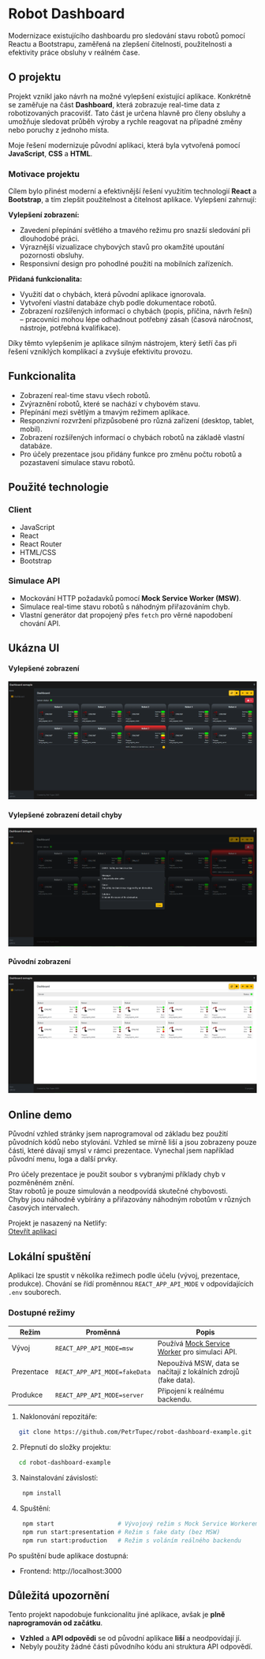# Robot Dashboard
 
Modernizace existujícího dashboardu pro sledování stavu robotů pomocí Reactu a Bootstrapu, zaměřená na zlepšení čitelnosti, použitelnosti a efektivity práce obsluhy v reálném čase.

## O projektu

Projekt vznikl jako návrh na možné vylepšení existující aplikace. Konkrétně se zaměřuje na část **Dashboard**, která zobrazuje real-time data z robotizovaných pracovišť. Tato část je určena hlavně pro členy obsluhy a umožňuje sledovat průběh výroby a rychle reagovat na případné změny nebo poruchy z jednoho místa.

Moje řešení modernizuje původní aplikaci, která byla vytvořená pomocí **JavaScript**, **CSS** a **HTML**.

### Motivace projektu

Cílem bylo přinést moderní a efektivnější řešení využitím technologií **React** a **Bootstrap**, a tím zlepšit použitelnost a čitelnost aplikace. Vylepšení zahrnují:

**Vylepšení zobrazení:**
- Zavedení přepínání světlého a tmavého režimu pro snazší sledování při dlouhodobé práci.
- Výraznější vizualizace chybových stavů pro okamžité upoutání pozornosti obsluhy.
- Responsivní design pro pohodlné použití na mobilních zařízeních.

**Přidaná funkcionalita:**
- Využití dat o chybách, která původní aplikace ignorovala.
- Vytvoření vlastní databáze chyb podle dokumentace robotů.
- Zobrazení rozšířených informací o chybách (popis, příčina, návrh řešní) – pracovníci mohou lépe odhadnout potřebný zásah (časová náročnost, nástroje, potřebná kvalifikace).

Díky těmto vylepšením je aplikace silným nástrojem, který šetří čas při řešení vzniklých komplikací a zvyšuje efektivitu provozu.

## Funkcionalita

- Zobrazení real-time stavu všech robotů.
- Zvýraznění robotů, které se nachází v chybovém stavu.
- Přepínání mezi světlým a tmavým režimem aplikace.
- Responzivní rozvržení přizpůsobené pro různá zařízení (desktop, tablet, mobil).
- Zobrazení rozšířených informací o chybách robotů na základě vlastní databáze.
- Pro účely prezentace jsou přidány funkce pro změnu počtu robotů a pozastavení simulace stavu robotů.

## Použité technologie

### Client

- JavaScript
- React
- React Router
- HTML/CSS
- Bootstrap

### Simulace API
	
- Mockování HTTP požadavků pomocí **Mock Service Worker (MSW)**.
- Simulace real-time stavu robotů s náhodným přiřazováním chyb.
- Vlastní generátor dat propojený přes `fetch` pro věrné napodobení chování API.

## Ukázna UI

#### Vylepšené zobrazení

![Vylepšený dashboard](images/new_view.png)

#### Vylepšené zobrazení detail chyby

![Detail chyby](images/error_detail.png)

#### Původní zobrazení

![Seznam faktur](images/old_view.png)

## Online demo

Původní vzhled stránky jsem naprogramoval od základu bez použití původních kódů nebo stylování. Vzhled se mírně liší a jsou zobrazeny pouze části, které dávají smysl v rámci prezentace. Vynechal jsem například původní menu, loga a další prvky.

Pro účely prezentace je použit soubor s vybranými příklady chyb v pozměněném znění.  
Stav robotů je pouze simulován a neodpovídá skutečné chybovosti.  
Chyby jsou náhodně vybírány a přiřazovány náhodným robotům v různých časových intervalech.

Projekt je nasazený na Netlify:  
[Otevřít aplikaci](https://robot-dashboard-example.netlify.app/dashboard)

## Lokální spuštění

Aplikaci lze spustit v několika režimech podle účelu (vývoj, prezentace, produkce). Chování se řídí proměnnou `REACT_APP_API_MODE` v odpovídajících `.env` souborech.

### Dostupné režimy

| Režim           | Proměnná                      | Popis                                                                 |
|-----------------|-------------------------------|-----------------------------------------------------------------------|
| Vývoj           | `REACT_APP_API_MODE=msw`      | Používá [Mock Service Worker](https://mswjs.io/) pro simulaci API.    |
| Prezentace      | `REACT_APP_API_MODE=fakeData` | Nepoužívá MSW, data se načítají z lokálních zdrojů (fake data).       |
| Produkce        | `REACT_APP_API_MODE=server`   | Připojení k reálnému backendu.                                        |

1. Naklonování repozitáře:
```bash
   git clone https://github.com/PetrTupec/robot-dashboard-example.git
```
2. Přepnutí do složky projektu:
```bash
   cd robot-dashboard-example
```
3. Nainstalování závislostí:
```bash 
    npm install
```
4. Spuštění:
```bash 
	npm start                  # Vývojový režim s Mock Service Workerem
    npm run start:presentation # Režim s fake daty (bez MSW)
    npm run start:production   # Režim s voláním reálného backendu
```

Po spuštění bude aplikace dostupná:

- Frontend: http://localhost:3000

## Důležitá upozornění

Tento projekt napodobuje funkcionalitu jiné aplikace, avšak je **plně naprogramován od začátku**.
- **Vzhled** a **API odpovědi** se od původní aplikace **liší** a neodpovídají jí.  
- Nebyly použity žádné části původního kódu ani struktura API odpovědí.